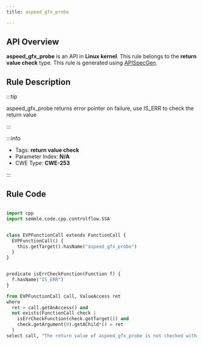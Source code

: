 ```yaml
---
title: aspeed_gfx_probe

---
```



## API Overview
**aspeed_gfx_probe** is an API in **Linux kernel**. This rule belongs to the **return value check** type. This rule is generated using [APISpecGen](../../tools/APISpecGen).
## Rule Description

:::tip

aspeed_gfx_probe returns error pointer on failure, use IS_ERR to check the return value

:::

:::info

- Tags: **return value check**
- Parameter Index: **N/A**
- CWE Type: **CWE-253**

:::

## Rule Code
```python

import cpp
import semmle.code.cpp.controlflow.SSA


class EVPFunctionCall extends FunctionCall {
  EVPFunctionCall() {
    this.getTarget().hasName("aspeed_gfx_probe")
  }
}


predicate isErrCheckFunction(Function f) {
  f.hasName("IS_ERR") 
}

from EVPFunctionCall call, ValueAccess ret
where
  ret = call.getAnAccess() and
  not exists(FunctionCall check |
    isErrCheckFunction(check.getTarget()) and
    check.getArgument(0).getAChild*() = ret
  )
select call, "The return value of aspeed_gfx_probe is not checked with IS_ERR."
    
```